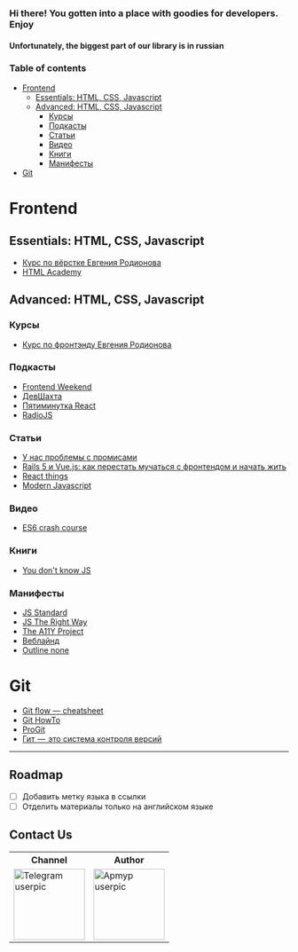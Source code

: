 ### Hi there! You gotten into a place with goodies for developers. Enjoy
#### Unfortunately, the biggest part of our library is in russian

### Table of contents
* [Frontend](#Frontend)
  * [Essentials: HTML, CSS, Javascript](#essentials-html-css-javascript)
  * [Advanced: HTML, CSS, Javascript](#advanced-html-css-javascript)
    * [Курсы](#Курсы)
    * [Подкасты](#Подкасты)
    * [Статьи](#Статьи)
    * [Видео](#Видео)
    * [Книги](#Книги)
    * [Манифесты](#Манифесты)
* [Git](#git)

# Frontend

## Essentials: HTML, CSS, Javascript
* [Курс по вёрстке Евгения Родионова](https://erodionov.ru/verstka)
* [HTML Academy](https://htmlacademy.ru/)

## Advanced: HTML, CSS, Javascript
### Курсы
* [Курс по фронтэнду Евгения Родионова](https://erodionov.ru/frontend) 

### Подкасты
* [Frontend Weekend](https://itunes.apple.com/us/podcast/frontend-weekend/id1233996390)
* [ДевШахта](https://itunes.apple.com/ru/podcast/девшахта/id1226773343)
* [Пятиминутка React](https://itunes.apple.com/us/podcast/пятиминутка-react/id1178897992)
* [RadioJS](https://itunes.apple.com/ru/podcast/radiojs/id904938655)

### Статьи
* [У нас проблемы с промисами](https://habrahabr.ru/company/mailru/blog/269465/)
* [Rails 5 и Vue.js: как перестать мучаться с фронтендом и начать жить](https://mkdev.me/posts/rails-5-i-vue-js-kak-perestat-muchatsya-s-frontendom-i-nachat-zhit)
* [React things](https://github.com/rtivital/react-things)
* [Modern Javascript](https://github.com/mbeaudru/modern-js-cheatsheet)

### Видео
* [ES6 crash course](https://laracasts.com/series/es6-cliffsnotes/episodes/1)  

### Книги
* [You don't know JS](https://github.com/getify/You-Dont-Know-JS/)  

### Манифесты
* [JS Standard](https://standardjs.com/rules.html#javascript-standard-style)
* [JS The Right Way](http://jstherightway.org/)
* [The A11Y Project](https://a11yproject.com/)
* [Веблайнд](https://weblind.ru/inner.html#text-css)
* [Outline none](http://www.outlinenone.com/)  

# Git
* [Git flow — cheatsheet](https://danielkummer.github.io/git-flow-cheatsheet/)  
* [Git HowTo](https://githowto.com/ru)
* [ProGit](https://git-scm.com/book/ru/v2)
* [Гит  —  это система контроля версий](https://medium.com/%D1%80%D0%BE%D0%B4%D0%B8%D0%BE%D0%BD%D0%BE%D0%B2-%D0%B8-%D1%80%D0%B0%D0%B7%D1%80%D0%B0%D0%B1%D0%BE%D1%82%D0%BA%D0%B0/%D0%B3%D0%B8%D1%82-%D1%8D%D1%82%D0%BE-%D1%81%D0%B8%D1%81%D1%82%D0%B5%D0%BC%D0%B0-%D0%BA%D0%BE%D0%BD%D1%82%D1%80%D0%BE%D0%BB%D1%8F-%D0%B2%D0%B5%D1%80%D1%81%D0%B8%D0%B9-bd81b15e218d)

---

## Roadmap

* [ ] Добавить метку языка в ссылки
* [ ] Отделить материалы только на английском языке

## Contact Us 
<table>
  <tr>
    <th>Channel</th>
    <th>Author</th>
  </tr>
  <tr>
    <td><a href="https://t.me/magnificent_apmyp"><img width="128" height="128" src="https://images.sftcdn.net/images/t_optimized,f_auto/p/e1558678-96d2-11e6-ae76-00163ed833e7/1848759616/telegram-for-desktop-logo.png" alt="Telegram userpic"></a></td>
    <td><a href="https://t.me/apmyp0"><img width="128" height="128" src="https://avatars1.githubusercontent.com/u/1389251" alt="Apmyp userpic"></a></td>
  </tr>
</table>